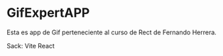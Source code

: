 # GifExpertAPP

Esta es app de Gif perteneciente al curso de Rect de Fernando Herrera.

Sack:
Vite
React
